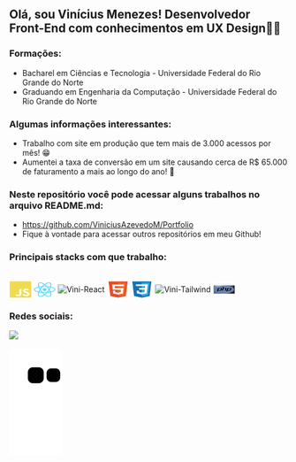 ## Olá, sou Vinícius Menezes! Desenvolvedor Front-End com conhecimentos em UX Design🙋‍♂️

<!-- <div align="center">
  <a href="https://github.com/ViniciusAzevedoM">
  <img height="180em" width="400" src="https://github-readme-stats.vercel.app/api?username=ViniciusAzevedoM&show_icons=true&theme=algolia&include_all_commits=true&count_private=true"/>
  <img height="180em" width="400" src="https://github-readme-stats.vercel.app/api/top-langs/?username=ViniciusAzevedoM&layout=compact&langs_count=7&theme=algolia"/>
</div> -->

### Formações:
- Bacharel em Ciências e Tecnologia - Universidade Federal do Rio Grande do Norte
- Graduando em Engenharia da Computação - Universidade Federal do Rio Grande do Norte
 
 ### Algumas informações interessantes:
 - Trabalho com site em produção que tem mais de 3.000 acessos por mês! 😁
 - Aumentei a taxa de conversão em um site causando cerca de R$ 65.000 de faturamento a mais ao longo do ano! 🚀

### Neste repositório você pode acessar alguns trabalhos no arquivo README.md:
- https://github.com/ViniciusAzevedoM/Portfolio
- Fique à vontade para acessar outros repositórios em meu Github!

### Principais stacks com que trabalho:

<div style="display: inline_block"><br>
  <img align="center" alt="Vini-Js" height="30" width="40" src="https://raw.githubusercontent.com/devicons/devicon/master/icons/javascript/javascript-plain.svg">
  <img align="center" alt="Vini-React" height="30" width="40" src="https://raw.githubusercontent.com/devicons/devicon/master/icons/react/react-original.svg">
  <img align="center" alt="Vini-React" height="30" width="40" src="https://cdn.jsdelivr.net/gh/devicons/devicon/icons/gatsby/gatsby-plain.svg" />
  <img align="center" alt="Vini-HTML" height="30" width="40" src="https://raw.githubusercontent.com/devicons/devicon/master/icons/html5/html5-original.svg">
  <img align="center" alt="Vini-CSS" height="30" width="40" src="https://raw.githubusercontent.com/devicons/devicon/master/icons/css3/css3-original.svg">
  <img align="center" alt="Vini-Tailwind" height="70" width="80" src="https://cdn.jsdelivr.net/gh/devicons/devicon/icons/tailwindcss/tailwindcss-original-wordmark.svg">
  <img align="center" alt="Vini-Php" height="30" width="40" src="https://raw.githubusercontent.com/devicons/devicon/master/icons/php/php-original.svg">
</div>

### Redes sociais:
<div>
   <a href="https://linkedin.com/in/vinicius-de-azevedo-menezes" rel="noreferrer" target="_blank"><img src="https://img.shields.io/badge/-LinkedIn-%230077B5?style=for-the-badge&logo=linkedin&logoColor=white" target="_blank"></a> 
</div>
   
<div> 
 
  ![Snake animation](https://github.com/ViniciusAzevedoM/ViniciusAzevedoM/blob/output/github-contribution-grid-snake.svg)
 
</div>
